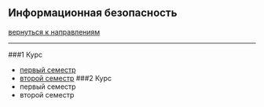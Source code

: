 ## Информационная безопасность
[вернуться к направлениям](README.md)
***
###1 Курс
+ [первый семестр]()
+ [второй семестр]()
###2 Курс
+ первый семестр
+ второй семестр